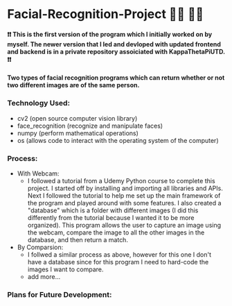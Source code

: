 # Facial-Recognition-Project 	 :raising_hand_man:  :raising_hand_woman:
#### ❗❗ This is the first version of the program which I initially worked on by myself. The newer version that I led and devloped with updated frontend and backend is in a private repository assoiciated with KappaThetaPiUTD. ❗❗
#### Two types of facial recognition programs which can return whether or not two different images are of the same person.
### Technology Used:
- cv2 (open source computer vision library)
- face_recognition (recognize and manipulate faces)
- numpy (perform mathematical operations)
- os (allows code to interact with the operating system of the computer)
### Process:
- With Webcam:
  - I followed a tutorial from a Udemy Python course to complete this project. I started off by installing and importing all libraries and APIs. Next I followed the tutorial to help me set up the main framework of the program and played around with some features. I also created a "database" which is a folder with different images (I did this differently from the tutorial because I wanted it to be more organized).  This program allows the user to capture an image using the webcam, compare the image to all the other images in the database, and then return a match.  
- By Comparsion:
  - I follwed a similar process as above, however for this one I don't have a database since for this program I need to hard-code the images I want to compare.
  - add more...
### Plans for Future Development:
